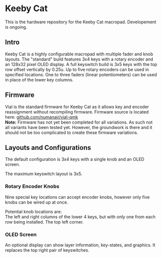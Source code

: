 # Keeby Cat

This is the hardware repository for the Keeby Cat macropad. Developement is ongoing.

## Intro

Keeby Cat is a highly configurable macropad with multiple fader and knob layouts. The "standard" build features 3x4 keys with a rotary encoder and an 128x32 pixel OLED display. A full keyswitch build is 3x5 keys with the top row offset vertically by 0.25u. Up to five rotary encoders can be used in specified locations. One to three faders (linear potentiometers) can be used in place of the lower key columns.

## Firmware

Vial is the standard firmware for Keeby Cat as it allows key and encoder reassignment without recompiling firmware.
Firmware source is located here: [github.com/numanair/vial-qmk](https://github.com/numanair/vial-qmk/tree/vial/keyboards/returntoparadise/keeby_cat)  
**Note:** Firmware has not yet been completed for all variations. As such not all variants have been tested yet. However, the groundwork is there and it should not be too complicated to create these firmware variations.

## Layouts and Configurations

The default configuration is 3x4 keys with a single knob and an OLED screen.

The maximum keyswitch layout is 3x5.

### Rotary Encoder Knobs

Nine special key locations can accept encoder knobs, however only five knobs can be wired up at once.

Potential knob locations are:  
The left and right columns of the lower 4 keys, but with only one from each *row* being installed.
The top left corner.

### OLED Screen

An optional display can show layer information, key-states, and graphics. It replaces the top right pair of keyswitches.
